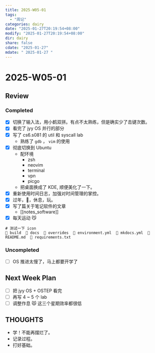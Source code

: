 ```yaml
---
title: 2025-W05-01
tags:
  - "周记"
categories: dairy
date: "2025-01-27T20:19:54+08:00"
modify: "2025-01-27T20:19:54+08:00"
dir: dairy
share: false
cdate: "2025-01-27"
mdate: " 2025-01-27 "
---
```


# 2025-W05-01

## Review

### Completed

- [x] 切换了输入法，用小鹤双拼。有点不太熟练，但是确实少了击键次数。
- [x] 看完了 jyy OS 并行的部分
- [x] 写了 cs6.s081 的 util 和 syscall lab
	- 熟练了 `gdb` ， `vim` 的使用
- [x] 彻底切换到 Ubuntu
	- 配环境
		- zsh
		- neovim
		- terminal
		- vpn
		- picgo
	- 把桌面换成了 KDE, 顺便美化了一下。
- [x] 重新使用时间日志，加强对时间管理的掌控。
- [x] 过年，🐖，休息，玩。
- [x] 写了篇关于笔记软件的文章
	- [[notes_software]]
- [x] 每天运动 😼

```
# 测试一下 icon
 build   docs   overrides   environment.yml   mkdocs.yml   README.md   requirements.txt
```

### Uncompleted

- [ ] OS 推进太慢了，马上都要开学了

## Next Week Plan

- [ ] 把 jyy OS + OSTEP 看完
- [ ] 再写 4 ~ 5 个 lab
- [ ] 调整作息 😾 这三个星期效率都很低

## THOUGHTS

- 学！不能再摆烂了。
- 记录过程。
- 打好基础。
